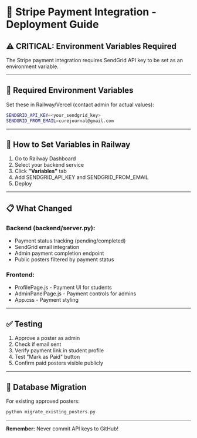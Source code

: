 # 🚀 Stripe Payment Integration - Deployment Guide

## ⚠️ CRITICAL: Environment Variables Required

The Stripe payment integration requires SendGrid API key to be set as an environment variable.

---

## 🔐 Required Environment Variables

Set these in Railway/Vercel (contact admin for actual values):

```bash
SENDGRID_API_KEY=<your_sendgrid_key>
SENDGRID_FROM_EMAIL=curejournal@gmail.com
```

---

## 📍 How to Set Variables in Railway

1. Go to Railway Dashboard
2. Select your backend service  
3. Click **"Variables"** tab
4. Add SENDGRID_API_KEY and SENDGRID_FROM_EMAIL
5. Deploy

---

## 📋 What Changed

### Backend (backend/server.py):
- Payment status tracking (pending/completed)
- SendGrid email integration
- Admin payment completion endpoint
- Public posters filtered by payment status

### Frontend:
- ProfilePage.js - Payment UI for students
- AdminPanelPage.js - Payment controls for admins
- App.css - Payment styling

---

## ✅ Testing

1. Approve a poster as admin
2. Check if email sent
3. Verify payment link in student profile
4. Test "Mark as Paid" button
5. Confirm paid posters visible publicly

---

## 🔄 Database Migration

For existing approved posters:
```bash
python migrate_existing_posters.py
```

---

**Remember:** Never commit API keys to GitHub!
